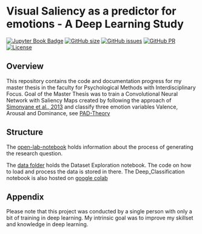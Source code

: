 # Visual Saliency as a predictor for emotions - A Deep Learning Study

[![Jupyter Book Badge](https://jupyterbook.org/badge.svg)](https://github.com/JNPauli/Protect_app_master_thesis)
[![GitHub size](https://img.shields.io/github/repo-size/JNPauli/Protect_app_master_thesis)](https://github.com/JNPauli/Protect_app_master_thesis/archive/master.zip)
[![GitHub issues](https://img.shields.io/github/issues/JNPauli/Protect_app_master_thesis?style=plastic)](https://github.com/JNPauli/Protect_app_master_thesis/issues)
[![GitHub PR](https://img.shields.io/github/issues-pr/JNPauli/Protect_app_master_thesis)](https://github.com/JNPauli/Protect_app_master_thesis/pulls)
[![License](https://img.shields.io/github/license/JNPauli/Protect_app_master_thesis)](https://github.com/JNPauli/Protect_app_master_thesis)


## Overview
This repository contains the code and documentation progress for my master thesis in the faculty for Psychological Methods with Interdisciplinary Focus.
Goal of the Master Thesis was to train a Convolutional Neural Network with Saliency Maps created by following the approach of [Simonyane et al., 2013](https://arxiv.org/abs/1312.6034) and classify three emotion variables Valence, Arousal and Dominance, see [PAD-Theory](https://link.springer.com/article/10.1007/BF02686918)


## Structure
The [open-lab-notebook](https://github.com/JNPauli/Protect_app_master_thesis/tree/main/open-lab-notebook) holds information about the process of generating the research question.

The [data folder](https://github.com/JNPauli/Protect_app_master_thesis/tree/main/data) holds the Dataset Exploration notebook. The code on how to load and process the data is stored in there. The Deep_Classification notebook is also hosted on [google colab](https://colab.research.google.com/drive/1kryYK0KILHHfUcC4Jj6U70wLl2dnkfFW?usp=sharing)

## Appendix
Please note that this project was conducted by a single person with only a bit of training in deep learning. My intrinsic goal was to improve my skillset and knowledge in deep learning.

